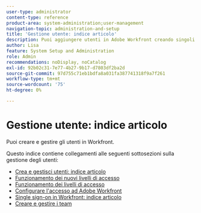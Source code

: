 ```yaml
---
user-type: administrator
content-type: reference
product-area: system-administration;user-management
navigation-topic: administration-and-setup
title: 'Gestione utente: indice articolo'
description: Puoi aggiungere utenti in Adobe Workfront creando singoli utenti da zero o copiando quelli esistenti.
author: Lisa
feature: System Setup and Administration
role: Admin
recommendations: noDisplay, noCatalog
exl-id: 92b02c31-7e77-4b27-9b17-d7803df2ba2d
source-git-commit: 97d755c71eb1bdfa8a031fa387741318f9a7f261
workflow-type: tm+mt
source-wordcount: '75'
ht-degree: 0%

---
```


# Gestione utente: indice articolo

<!-- Audited: 5/2025 -->

Puoi creare e gestire gli utenti in Workfront.

Questo indice contiene collegamenti alle seguenti sottosezioni sulla gestione degli utenti:

* [Crea e gestisci utenti: indice articolo](../../administration-and-setup/add-users/create-and-manage-users/create-and-manage-users.md)
* [Funzionamento dei nuovi livelli di accesso](/help/quicksilver/administration-and-setup/add-users/how-access-levels-work/access-levels-toc.md)
* [Funzionamento dei livelli di accesso](../../administration-and-setup/add-users/access-levels-and-object-permissions/access-levels.md)
* [Configurare l&#39;accesso ad Adobe Workfront](../../administration-and-setup/add-users/configure-and-grant-access/configure-access.md)
* [Single sign-on in Workfront: indice articolo](../../administration-and-setup/add-users/single-sign-on/single-sign-on.md)
* [Creare e gestire i team](../../administration-and-setup/add-users/create-and-manage-teams/create-and-manage-teams.md)
